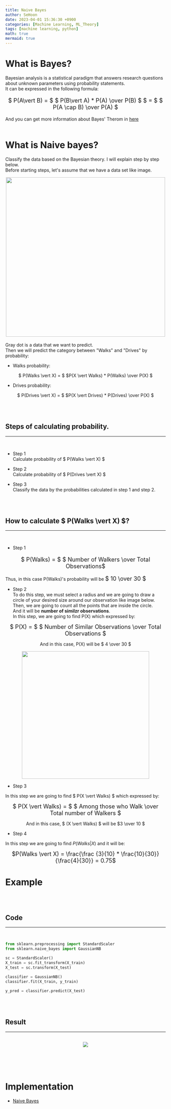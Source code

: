 ```yaml
---
title: Naive Bayes
author: SeHoon
date: 2023-04-01 15:36:30 +0900
categories: [Machine Learning, ML_Theory]
tags: [machine learning, python]
math: true
mermaid: true
---
```


# What is Bayes?
Bayesian analysis is a statistical paradigm that answers research questions about unknown parameters using probability statements.<br>
It can be expressed in the following formula:
<center>
<font size=4>

$ P(A\vert B) = $ $ P(B\vert A) * P(A) \over P(B) $ $ = $ $ P(A \cap B) \over P(A) $

</font>
</center>

And you can get more information about Bayes' Therom in [here](https://csh970605.github.io/posts/Bayes_Theorem/)
<br><br>

# What is Naive bayes?

Classify the data based on the Bayesian theory. I will explain step by step below.<br>
Before starting steps, let's assume that we have a data set like image.<br>

<center>
<img src="https://user-images.githubusercontent.com/28240052/229355657-a9928c9b-49b4-4bad-b0bd-b8c2d1da8873.png" width=500>
</center>
<br>
Gray dot is a data that we want to predict.<br>
Then we will predict the category between "Walks" and "Drives" by probability:<br>

+ Walks probability:<br>

<center>

$ P(Walks \vert X) = $ $P(X \vert Walks) * P(Walks) \over P(X) $

</center>

+ Drives probability:
<center>

$ P(Drives \vert X) = $ $P(X \vert Drives) * P(Drives) \over P(X) $

</center>

<br><br>


## Steps of calculating probability.
---
<br>

+ Step 1<br>
Calculate probability of $ P(Walks \vert X) $

+ Step 2<br>
Calculate probability of $ P(Drives \vert X) $

+ Step 3<br>
Classify the data by the probabilities calculated in step 1 and step 2.


<br><br>

## How to calculate $ P(Walks \vert X) $?
---
<br>

+ Step 1<br>

<center>
<font size=4>

$ P(Walks) = $ $ Number of Walkers \over Total Observations$<br>

</font>
</center>

Thus, in this case P(Walks)'s probability will be 
<font size=4>
$ 10 \over 30 $
</font>

+ Step 2<br>
To do this step, we must select a radius and we are going to draw a circle of your desired size around our observation like image below.<br>
Then, we are going to count all the points that are inside the circle.<br>
And it will be **number of similzr observations**.<br>
In this step, we are going to find P(X) which expressed by:<br>
<center>

<font size=4>

$ P(X) = $ $ Number of Similar Observations \over Total Observations $<br>
</font>

And in this case, P(X) will be $ 4 \over 30 $ <br>

<img src="https://user-images.githubusercontent.com/28240052/229357205-b99be7ad-c742-4073-acbb-6330e51f2bba.png" width=400>

</center>

+ Step 3<br>

In this step we are going to find $ P(X \vert Walks) $ which expressed by:<br>
<center>
<font size=4>

$ P(X \vert Walks) = $ $ Among those who Walk \over Total number of Walkers $
</font>

And in this case, $ (X \vert Walks) $ will be $3 \over 10 $<br>
</center>

+ Step 4<br>

In this step we are going to find $P(Walks \vert X)$ and it will be:
<center>
<font size=4>

$P(Walks \vert X) = \frac{\frac {3}{10} * \frac{10}{30}} {\frac{4}{30}}  = 0.75$
</font>
</center>

# Example
<br><Br>

## Code
---
<br>

```py
from sklearn.preprocessing import StandardScaler
from sklearn.naive_bayes import GaussianNB

sc = StandardScaler()
X_train = sc.fit_transform(X_train)
X_test = sc.transform(X_test)
     
classifier = GaussianNB()
classifier.fit(X_train, y_train)

y_pred = classifier.predict(X_test)
```

<br><br>

## Result
---
<br>

<center>
<img src="https://user-images.githubusercontent.com/28240052/229357909-502dfc53-8cf6-4738-8b54-83820852be6e.png">
</center>
<br><br><br><br>

# Implementation

+ [Naive Bayes](https://github.com/csh970605/Machine-LearningA-Z/tree/main/Part%203%20-%20Classification/Section%2018%20-%20Naive%20Bayes/Python)